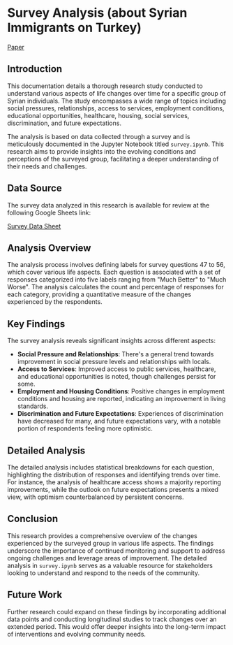 # Survey Analysis (about Syrian Immigrants on Turkey)

[Paper](https://drive.google.com/drive/u/2/folders/1U3qQrvmQHAbXt7QAbwaRYbl7C7yC1Sbz)

## Introduction

This documentation details a thorough research study conducted to understand various aspects of life changes over time for a specific group of Syrian individuals. The study encompasses a wide range of topics including social pressures, relationships, access to services, employment conditions, educational opportunities, healthcare, housing, social services, discrimination, and future expectations.

The analysis is based on data collected through a survey and is meticulously documented in the Jupyter Notebook titled `survey.ipynb`. This research aims to provide insights into the evolving conditions and perceptions of the surveyed group, facilitating a deeper understanding of their needs and challenges.

## Data Source

The survey data analyzed in this research is available for review at the following Google Sheets link:

[Survey Data Sheet](https://docs.google.com/spreadsheets/d/1MGwZ6OC5hwPEMxgYafpa-qiPXKlLg8Gfzpgfjc-VluE/edit#gid=0)

## Analysis Overview

The analysis process involves defining labels for survey questions 47 to 56, which cover various life aspects. Each question is associated with a set of responses categorized into five labels ranging from "Much Better" to "Much Worse". The analysis calculates the count and percentage of responses for each category, providing a quantitative measure of the changes experienced by the respondents.

## Key Findings

The survey analysis reveals significant insights across different aspects:

- **Social Pressure and Relationships**: There's a general trend towards improvement in social pressure levels and relationships with locals.
- **Access to Services**: Improved access to public services, healthcare, and educational opportunities is noted, though challenges persist for some.
- **Employment and Housing Conditions**: Positive changes in employment conditions and housing are reported, indicating an improvement in living standards.
- **Discrimination and Future Expectations**: Experiences of discrimination have decreased for many, and future expectations vary, with a notable portion of respondents feeling more optimistic.

## Detailed Analysis

The detailed analysis includes statistical breakdowns for each question, highlighting the distribution of responses and identifying trends over time. For instance, the analysis of healthcare access shows a majority reporting improvements, while the outlook on future expectations presents a mixed view, with optimism counterbalanced by persistent concerns.

## Conclusion

This research provides a comprehensive overview of the changes experienced by the surveyed group in various life aspects. The findings underscore the importance of continued monitoring and support to address ongoing challenges and leverage areas of improvement. The detailed analysis in `survey.ipynb` serves as a valuable resource for stakeholders looking to understand and respond to the needs of the community.

## Future Work

Further research could expand on these findings by incorporating additional data points and conducting longitudinal studies to track changes over an extended period. This would offer deeper insights into the long-term impact of interventions and evolving community needs.
